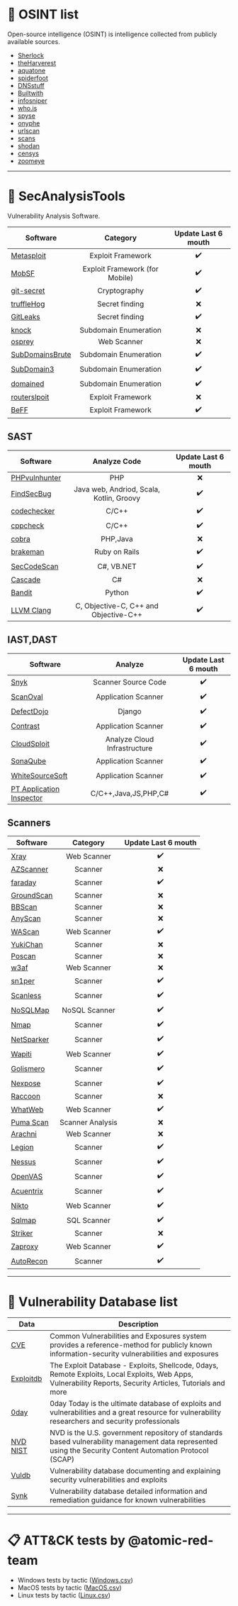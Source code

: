 # :telescope: OSINT list
Open-source intelligence (OSINT) is intelligence collected from publicly available sources. 
* [Sherlock](https://github.com/sherlock-project/sherlock)
* [theHarverest](https://github.com/laramies/theHarvester)
* [aquatone](https://github.com/michenriksen/aquatone)
* [spiderfoot](https://github.com/smicallef/spiderfoot)
* [DNSstuff](https://www.dnsstuff.com)
* [Builtwith](https://builtwith.com/)
* [infosniper](https://www.infosniper.net/)
* [who.is](https://who.is/)
* [spyse](https://spyse.com/search/as)
* [onyphe](https://www.onyphe.io/)
* [urlscan](https://urlscan.io/)
* [scans](https://scans.io/)
* [shodan](https://www.shodan.io/)
* [censys](https://censys.io/)
* [zoomeye](https://www.zoomeye.org/)
____
#  :hammer: SecAnalysisTools
Vulnerability Analysis Software.

| Software | Category|Update Last 6 mouth|
|----------------|:----------------:|:----------------:|
|[Metasploit](https://github.com/rapid7/metasploit-framework)|Exploit Framework| :heavy_check_mark:|
|[MobSF](https://github.com/MobSF/Mobile-Security-Framework-MobSF)|Exploit Framework (for Mobile)| :heavy_check_mark:|
|[git-secret](https://github.com/sobolevn/git-secret)|Cryptography|:heavy_check_mark:|
|[truffleHog](https://github.com/dxa4481/truffleHog)|Secret finding| :x: |
|[GitLeaks](https://github.com/zricethezav/gitleaks)|Secret finding|:heavy_check_mark: |
|[knock](https://github.com/guelfoweb/knock)|Subdomain Enumeration| :x: |
|[osprey](https://github.com/TophantTechnology/osprey)|Web Scanner|  :x: |
|[SubDomainsBrute](https://github.com/lijiejie/subDomainsBrute)|Subdomain Enumeration| :heavy_check_mark:|
|[SubDomain3](https://github.com/yanxiu0614/subdomain3)|Subdomain Enumeration| :heavy_check_mark:|
|[domained](https://github.com/TypeError/domained)|Subdomain Enumeration|:heavy_check_mark: |
|[routerslpoit](https://github.com/threat9/routersploit)|Exploit Framework| :x:|
|[BeFF](https://github.com/beefproject/beef)|Exploit Framework| :heavy_check_mark:|
## SAST
| Software | Analyze Code |Update Last 6 mouth|
|----------------|:----------------:|:----------------:|
|[PHPvulnhunter](https://github.com/OneSourceCat/phpvulhunter)|PHP|  :x:|
|[FindSecBug](https://github.com/find-sec-bugs/find-sec-bugs)|Java web, Andriod, Scala, Kotlin, Groovy|:heavy_check_mark:|
|[codechecker](https://github.com/Ericsson/codechecker)|C/C++| :heavy_check_mark:|
|[cppcheck](https://github.com/danmar/cppcheck)|C/C++|:heavy_check_mark:|
|[cobra](https://github.com/wufeifei/cobra)|PHP,Java| :x: |
|[brakeman](https://brakemanscanner.org/)|Ruby on Rails|:heavy_check_mark:|
|[SecCodeScan](https://github.com/security-code-scan/security-code-scan)|C#, VB.NET|:heavy_check_mark:|
|[Cascade](https://github.com/binarybird/Cascade)|C#|:x:|
|[Bandit](https://github.com/PyCQA/bandit)|Python|:heavy_check_mark:|
|[LLVM Clang](https://github.com/llvm/llvm-project)|C, Objective-C, C++ and Objective-C++| :heavy_check_mark:|

## IAST,DAST
| Software | Analyze |Update Last 6 mouth|
|----------------|:----------------:|:----------------:|
|[Snyk](https://github.com/snyk/snyk)|Scanner Source Code|:heavy_check_mark:|
|[ScanOval](https://bdu.fstec.ru/site/scanoval)|Application Scanner| :heavy_check_mark: | 
|[DefectDojo](https://github.com/DefectDojo/django-DefectDojo)|Django|:heavy_check_mark:|
|[Contrast](https://www.contrastsecurity.com/demo)|Application Scanner|:heavy_check_mark:|
|[CloudSploit](https://github.com/cloudsploit/scans)|Analyze Cloud Infrastructure|:heavy_check_mark:|
|[SonaQube](https://www.sonarsource.com/)|Application Scanner|:heavy_check_mark:|
|[WhiteSourceSoft](https://www.whitesourcesoftware.com/free-trial/)|Application Scanner|:heavy_check_mark:|
|[PT Application Inspector](https://www.ptsecurity.com/ww-en/products/ai/)|C/C++,Java,JS,PHP,C#|:heavy_check_mark:|
## Scanners
| Software | Category |Update Last 6 mouth|
|----------------|:----------------:|:----------------:|
|[Xray](https://github.com/chaitin/xray)|Web Scanner| :heavy_check_mark:|
|[AZScanner](https://github.com/az0ne/AZScanner)|Scanner|  :x:|
|[faraday](https://github.com/infobyte/faraday)|Scanner|:heavy_check_mark: |
|[GroundScan](https://github.com/ysrc/GourdScanV2)|Scanner| :x: |
|[BBScan](https://github.com/RASSec/pentestER-Fully-automatic-scanner)|Scanner|  :x: |
|[AnyScan](https://github.com/zhangzhenfeng/AnyScan)|Scanner| :x: |
|[WAScan](https://github.com/m4ll0k/WAScan)|Web Scanner| :heavy_check_mark:|
|[YukiChan](https://github.com/Yukinoshita47/Yuki-Chan-The-Auto-Pentest)|Scanner|  :x: |
|[Poscan](https://github.com/erevus-cn/pocscan)|Scanner|  :x:|
|[w3af](https://github.com/andresriancho/w3af)|Web Scanner| :x:|
|[sn1per](https://github.com/1N3/Sn1per)|Scanner|:heavy_check_mark:|
|[Scanless](https://github.com/vesche/scanless)|Scanner|:heavy_check_mark:|
|[NoSQLMap](https://github.com/codingo/NoSQLMap)|NoSQL Scanner|:heavy_check_mark:|
|[Nmap](https://nmap.org/)|Scanner|:heavy_check_mark:|
|[NetSparker](https://www.netsparker.com/web-vulnerability-scanner/)|Scanner| :heavy_check_mark:|
|[Wapiti](https://wapiti.sourceforge.io/)|Web Scanner| :heavy_check_mark:|
|[Golismero](http://www.golismero.com/)|Scanner|:heavy_check_mark: |
|[Nexpose](https://www.rapid7.com/products/nexpose/)|Scanner|:heavy_check_mark: |
|[Raccoon](https://github.com/evyatarmeged/Raccoon)|Scanner|  :x: |
|[WhatWeb](https://github.com/urbanadventurer/WhatWeb)|Web Scanner|:heavy_check_mark: |
|[Puma Scan](https://github.com/pumasecurity/puma-scan)|Scanner Analysis| :x:|
|[Arachni](https://github.com/Arachni/arachni)|Web Scanner|  :x: |
|[Legion](https://github.com/GoVanguard/legion)|Scanner|:heavy_check_mark: |
|[Nessus](https://www.tenable.com/products/nessus/nessus-professional)|Scanner| :heavy_check_mark:|
|[OpenVAS](https://www.openvas.org/)|Scanner| :heavy_check_mark:|
|[Acuentrix](http://www.acunetix.com/vulnerability-scanner/)|Scanner|:heavy_check_mark: |
|[Nikto](https://github.com/sullo/nikto)|Web Scanner|:heavy_check_mark: |
|[Sqlmap](https://github.com/sqlmapproject/sqlmap)|SQL Scanner| :heavy_check_mark:|
|[Striker](https://github.com/s0md3v/Striker)|Scanner|  :x: |
|[Zaproxy](https://github.com/zaproxy/zaproxy)|Web Scanner|:heavy_check_mark: |
|[AutoRecon](https://github.com/Tib3rius/AutoRecon)|Scanner| :heavy_check_mark: |
____
#  :open_file_folder: Vulnerability Database list
|Data|Description|
|----------------|----------------|
|[CVE](http://cve.mitre.org/)|Common Vulnerabilities and Exposures system provides a reference-method for publicly known information-security vulnerabilities and exposures| 
|[Exploitdb](https://www.exploit-db.com/)|The Exploit Database - Exploits, Shellcode, 0days, Remote Exploits, Local Exploits, Web Apps, Vulnerability Reports, Security Articles, Tutorials and more|
|[0day](http://0day.today/)|0day Today is the ultimate database of exploits and vulnerabilities and a great resource for vulnerability researchers and security professionals| 
|[NVD NIST](https://nvd.nist.gov)|NVD is the U.S. government repository of standards based vulnerability management data represented using the Security Content Automation Protocol (SCAP)| 
|[Vuldb](https://vuldb.com/)|Vulnerability database documenting and explaining security vulnerabilities and exploits| 
|[Synk](https://snyk.io/vuln)|Vulnerability database detailed information and remediation guidance for known vulnerabilities|
____
# :clipboard: ATT&CK tests by @atomic-red-team
  - Windows tests by tactic ([Windows.csv](https://github.com/IvanVoronov/SecTools/blob/Sec/ATT%26CK/Tactic%20%26%20Technique%20windows.csv))
  - MacOS tests by tactic ([MacOS.csv](https://github.com/IvanVoronov/SecTools/blob/Sec/ATT%26CK/Tactic%20%26%20Technique%20MacOS.csv))
  - Linux tests by tactic ([Linux.csv](https://github.com/IvanVoronov/SecTools/blob/Sec/ATT%26CK/Tactic%20%26%20Technique%20linux.csv))
